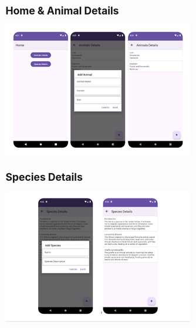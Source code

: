 
# Home & Animal Details
![img.png](screenshots/img_1.png)


# Species Details
![img.png](screenshots/img_2.png)